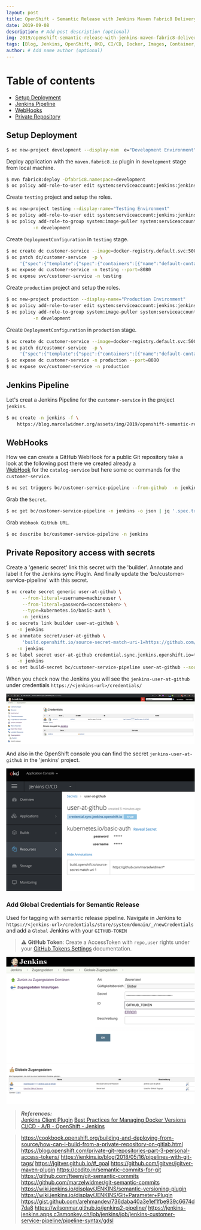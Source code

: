 ```yaml
---
layout: post
title: OpenShift - Semantic Release with Jenkins Maven Fabric8 Delivery Pipeline
date: 2019-09-08
description: # Add post description (optional)
img: 2019/openshift-semantic-release-with-jenkins-maven-fabric8-delivery-pipeline/Cargoship-Science-886357052.jpg  # Add image post (optional)
tags: [Blog, Jenkins, OpenShift, OKD, CI/CD, Docker, Images, Container, Release, Versioning, Tagging, Semantic Release, Semantic Versioning, fabric8]
author: # Add name author (optional)
---
```


# Table of contents
* [Setup Deployment](#SetupDeployment)
* [Jenkins Pipeline](#JenkinsPipeline)
* [WebHooks](#WebHooks)
* [Private Repository](#privateRepo)
 

## Setup Deployment <a name="SetupDeployment"></a>
```bash
$ oc new-project development --display-nam  e="Development Environment"
```

Deploy application with the `maven.fabric8.io` plugin in  `development` stage from local machine.
```bash
$ mvn fabric8:deploy -Dfabric8.namespace=development
$ oc policy add-role-to-user edit system:serviceaccount:jenkins:jenkins -n development
```

Create `testing` project and setup the roles.
```bash
$ oc new-project testing --display-name="Testing Environment" 
$ oc policy add-role-to-user edit system:serviceaccount:jenkins:jenkins -n testing
$ oc policy add-role-to-group system:image-puller system:serviceaccounts:testing  \
          -n development
```

Create `DeploymentConfiguration` in `testing` stage.
```bash
$ oc create dc customer-service --image=docker-registry.default.svc:5000/development/customer-service:promoteQA -n testing
$ oc patch dc/customer-service  -p \
     '{"spec":{"template":{"spec":{"containers":[{"name":"default-container","imagePullPolicy":"Always"}]}}}}' -n testing
$ oc expose dc customer-service -n testing --port=8080 
$ oc expose svc/customer-service -n testing
```

Create `production` project and setup the roles.
```bash
$ oc new-project production --display-name="Production Environment" 
$ oc policy add-role-to-user edit system:serviceaccount:jenkins:jenkins -n production
$ oc policy add-role-to-group system:image-puller system:serviceaccounts:production  \
          -n development
```
Create `DeploymentConfiguration` in `production` stage.
```bash
$ oc create dc customer-service --image=docker-registry.default.svc:5000/development/customer-service:promotePROD -n production
$ oc patch dc/customer-service  -p \
     '{"spec":{"template":{"spec":{"containers":[{"name":"default-container","imagePullPolicy":"Always"}]}}}}' -n production
$ oc expose dc customer-service -n production --port=8080
$ oc expose svc/customer-service -n production
```

## Jenkins Pipeline  <a name="JenkinsPipeline"></a>
Let's creat a Jenkins Pipeline for the `customer-service` in the project `jenkins`.
```bash
$ oc create -n jenkins -f \
    https://blog.marcelwidmer.org/assets/img/2019/openshift-semantic-release-with-jenkins-maven-fabric8-delivery-pipeline/customer-service-pipeline.yaml
```

## WebHooks <a name="WebHooks"></a>
How we can create a GitHub WebHook for a public Git repository take a look at the following post there we created already a  
[WebHook](http://blog.marcelwidmer.org/openshift-delivey-pipeline/#WebHooks) for the `catalog-service` but here some `oc` commands
for the `customer-service`.
```bash
$ oc set triggers bc/customer-service-pipeline --from-github  -n jenkins 
```
Grab the `Secret`.
```bash
$ oc get bc/customer-service-pipeline -n jenkins -o json | jq '.spec.triggers[].github.secret'
```
Grab `Webhook GitHub URL`. 
```bash
$ oc describe bc/customer-service-pipeline -n jenkins
```

## Private Repository access with secrets <a name="privateRepo"></a>
Create a 'generic secret' link this secret with the 'builder'.
Annotate and label it for the Jenkins sync PlugIn. And finally update the 'bc/customer-service-pipeline' with this secret.
```bash
$ oc create secret generic user-at-github \
      --from-literal=username=machineuser \
      --from-literal=password=<accesstoken> \
      --type=kubernetes.io/basic-auth \
      -n jenkins
$ oc secrets link builder user-at-github \
    -n jenkins
$ oc annotate secret/user-at-github \
      'build.openshift.io/source-secret-match-uri-1=https://github.com/marzelwidmer/*' \
    -n jenkins
$ oc label secret user-at-github credential.sync.jenkins.openshift.io=true \
    -n jenkins
$ oc set build-secret bc/customer-service-pipeline user-at-github --source
```
When you check now the Jenkins you will see the `jenkins-user-at-github` under credentials `https://<jenkins-url>/credentials/` 

![sync.jenkins](/assets/img/2019/openshift-semantic-release-with-jenkins-maven-fabric8-delivery-pipeline/sync.jenkins.openshift.io.png)

And also in the OpenShift console you can find the secret `jenkins-user-at-github` in the 'jenkins' project.  

![secret-at-github](/assets/img/2019/openshift-semantic-release-with-jenkins-maven-fabric8-delivery-pipeline/secret-user-at-github.png)


### Add Global Credentials for Semantic Release
Used for tagging with semantic release pipeline. 
Navigate in Jenkins to `https://<jenkins-url>/credentials/store/system/domain/_/newCredentials` and add  a `Global` Jenkins with your `GITHUB-TOKEN`

> ⚠️ **GitHub Token**: Create a AccessToken with `repo,user` rights under your [GitHub Tokens Settings](https://github.com/settings/tokens) documentation.


![jenkins-global-credentials](/assets/img/2019/openshift-semantic-release-with-jenkins-maven-fabric8-delivery-pipeline/jenkinsGlobalCredentials.png)
![jenkins-credentials](/assets/img/2019/openshift-semantic-release-with-jenkins-maven-fabric8-delivery-pipeline/jenkinsCredentials.png)



> **_References:_**  
>   [Jenkins Client Plugin](https://github.com/openshift/jenkins-client-plugin)
>   [Best Practices for Managing Docker Versions](https://www.youtube.com/watch?v=MqsG9-HEcTw) 
>   [CI/CD - A/B - OpenShift - Jenkins](https://dzone.com/articles/continuous-delivery-with-openshift-and-jenkins-ab)


>   https://cookbook.openshift.org/building-and-deploying-from-source/how-can-i-build-from-a-private-repository-on-gitlab.html
>   https://blog.openshift.com/private-git-repositories-part-3-personal-access-tokens/
>   https://jenkins.io/blog/2018/05/16/pipelines-with-git-tags/
>   https://jgitver.github.io/#_goal
>   https://github.com/jgitver/jgitver-maven-plugin
>   https://codito.in/semantic-commits-for-git
>   https://github.com/fteem/git-semantic-commits
>   https://github.com/marzelwidmer/git-semantic-commits
>   https://wiki.jenkins.io/display/JENKINS/semantic-versioning-plugin
>   https://wiki.jenkins.io/display/JENKINS/Git+Parameter+Plugin
>   https://gist.github.com/arehmandev/736daba40a3e1ef1fbe939c6674d7da8
>   https://wilsonmar.github.io/jenkins2-pipeline/
>   https://jenkins-jenkins.apps.c3smonkey.ch/job/jenkins/job/jenkins-customer-service-pipeline/pipeline-syntax/gdsl






